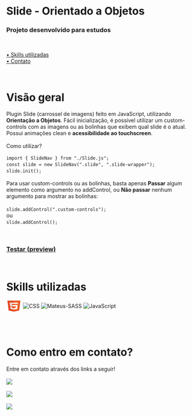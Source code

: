 <div>
<h1>Slide - Orientado a Objetos</h1>
</div>

<h3>
  Projeto desenvolvido para estudos
</h3>
<br>

<p>
 <!-- <a href="#visao">• Visão geral</a> <br> -->
 <a href="#leng">• Skills utilizadas</a>
 <br>
 <a href="#contato">• Contato</a>  
</p>
<br>

<div id="visao">
<h1>Visão geral</h1>
Plugin Slide (carrossel de imagens) feito em JavaScript, utilizando  <strong>Orientação a Objetos</strong>. Fácil inicialização, é possível utilizar um custom-controls com as imagens ou as bolinhas que exibem qual slide é o atual. Possui animações clean e <strong>acessibilidade ao touchscreen</strong>.
<br><br>
Como utilizar?
<br>

`import { SlideNav } from "./Slide.js";`<br>
`const slide = new SlideNav(".slide", ".slide-wrapper");`<br>
`slide.init();`<br><br>
Para usar custom-controls ou as bolinhas, basta apenas <strong>Passar</strong> algum elemento como argumento no addControl, ou <strong>Não passar</strong> nenhum argumento para mostrar as bolinhas:<br><br>
`slide.addControl(".custom-controls");`<br>
ou <br>
`slide.addControl();`<br>
</div>
<br>

<!--<h1 align="center"> -->
<h3>
<a href="https://matealves.github.io/slide/" target="_blank">Testar (preview)</a> 
</h3>

<!-- <p align = "center">
  <img src ="assets/img/relogio_readme.jpg" alt = "mockup" />
</p> -->
<br>

<div id="leng">
<h1>Skills utilizadas</h1>

 <img align="center" alt="HTML" height="30" width="40" src="https://raw.githubusercontent.com/devicons/devicon/master/icons/html5/html5-original.svg" title="HTML 5">
  <img align="center" alt="CSS" height="30" width="40" src="https://cdn.jsdelivr.net/gh/devicons/devicon/icons/css3/css3-original.svg" title="CSS 3">
  <img align="center" alt="Mateus-SASS" height="30" width="40" src="https://cdn.jsdelivr.net/gh/devicons/devicon/icons/sass/sass-original.svg" title="Sass">
  <img align="center" alt="JavaScript" height="30" width="40" src="https://cdn.jsdelivr.net/gh/devicons/devicon/icons/javascript/javascript-original.svg" title="JavaScript">

</div>
<br>
<br>
<br>

<div id="contato">
<h1>Como entro em contato?</h1>

Entre em contato através dos links a seguir!
<br>
<br>
<a href="https://www.linkedin.com/in/mateusalvesds/" target="_blank"><img src="https://img.shields.io/badge/-LinkedIn-%230077B5?style=for-the-badge&logo=linkedin&logoColor=white" target="_blank"></a>

<a href = "mailto:contatomateusalves@hotmail.com"><img src="https://img.shields.io/badge/Microsoft_Outlook-0078D4?style=for-the-badge&logo=microsoft-outlook&logoColor=white" target="_blank"></a>

<a href="https://api.whatsapp.com/send?phone=+5511966616365" target="_blank"><img src="https://img.shields.io/badge/WhatsApp-25D366?style=for-the-badge&logo=whatsapp&logoColor=white" target="_blank"></a>

</div>
<br>
<br>
<br>
